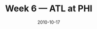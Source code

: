 ---
layout: game
title: Week 6 — ATL at PHI
season: 2010
game_id: 2010_06_ATL_PHI
week: 6
date: 2010-10-17
home_team: PHI
away_team: ATL
final_home: 
final_away: 
pbp_url: /assets/data/pbp/2010/2010_06_ATL_PHI.csv.gz
---
